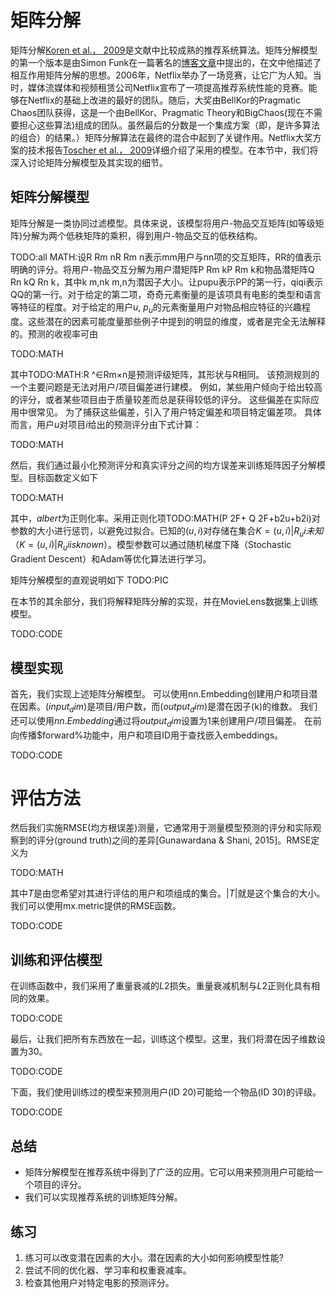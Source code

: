 

<!--
 * @version:
 * @Author:  StevenJokes https://github.com/StevenJokes
 * @Date: 2020-07-02 09:00:13
 * @LastEditors:  StevenJokes https://github.com/StevenJokes
 * @LastEditTime: 2020-07-02 09:31:05
 * @Description:
 * @TODO::
 * @Reference:
-->

# 矩阵分解

矩阵分解[Koren et al.， 2009](http://preview.d2l.ai/d2l-en/PR-1092/chapter_references/zreferences.html#koren-bell-volinsky-2009)是文献中比较成熟的推荐系统算法。矩阵分解模型的第一个版本是由Simon Funk在一篇著名的[博客文章](https://sifter.org/~simon/journal/20061211.html)中提出的，在文中他描述了相互作用矩阵分解的思想。2006年，Netflix举办了一场竞赛，让它广为人知。当时，媒体流媒体和视频租赁公司Netflix宣布了一项提高推荐系统性能的竞赛。能够在Netflix的基础上改进的最好的团队。随后，大奖由BellKor的Pragmatic Chaos团队获得，这是一个由BellKor、Pragmatic Theory和BigChaos(现在不需要担心这些算法)组成的团队。虽然最后的分数是一个集成方案（即，是许多算法的组合）的结果。）矩阵分解算法在最终的混合中起到了关键作用。Netflix大奖方案的技术报告[Toscher et al.， 2009](http://preview.d2l.ai/d2l-en/PR-1092/chapter_references/zreferences.html#toscher-jahrer-bell-2009)详细介绍了采用的模型。在本节中，我们将深入讨论矩阵分解模型及其实现的细节。

## 矩阵分解模型

矩阵分解是一类协同过滤模型。具体来说，该模型将用户-物品交互矩阵(如等级矩阵)分解为两个低秩矩阵的乘积，得到用户-物品交互的低秩结构。

TODO:all MATH:设R Rm nR Rm n表示mm用户与nn项的交互矩阵，RR的值表示明确的评分。将用户-物品交互分解为用户潜矩阵P Rm kP Rm k和物品潜矩阵Q Rn kQ Rn k，其中k m,nk m,n为潜因子大小。让pupu表示PP的第一行，qiqi表示QQ的第一行。对于给定的第二项，奇奇元素衡量的是该项具有电影的类型和语言等特征的程度。对于给定的用户$u$, $p_u$的元素衡量用户对物品相应特征的兴趣程度。这些潜在的因素可能度量那些例子中提到的明显的维度，或者是完全无法解释的。预测的收视率可由

TODO:MATH

其中TODO:MATH:R ^∈Rm×n是预测评级矩阵，其形状与R相同。 该预测规则的一个主要问题是无法对用户/项目偏差进行建模。 例如，某些用户倾向于给出较高的评分，或者某些项目由于质量较差而总是获得较低的评分。 这些偏差在实际应用中很常见。 为了捕获这些偏差，引入了用户特定偏差和项目特定偏差项。 具体而言，用户$u$对项目$i$给出的预测评分由下式计算：

TODO:MATH

然后，我们通过最小化预测评分和真实评分之间的均方误差来训练矩阵因子分解模型。目标函数定义如下

TODO:MATH


其中，$albert$为正则化率。采用正则化项TODO:MATH(P 2F+ Q 2F+b2u+b2i)对参数的大小进行惩罚，以避免过拟合。已知的$(u,i)$对存储在集合$K={(u,i)|R_ui未知}$（$K={(u,i)|R_ui is known}$）。模型参数可以通过随机梯度下降（Stochastic Gradient Descent）和Adam等优化算法进行学习。

矩阵分解模型的直观说明如下
TODO:PIC


在本节的其余部分，我们将解释矩阵分解的实现，并在MovieLens数据集上训练模型。

TODO:CODE

## 模型实现

首先，我们实现上述矩阵分解模型。 可以使用nn.Embedding创建用户和项目潜在因素。$(input_dim)$是项目/用户数，而$(output_dim)$是潜在因子(k)的维数。 我们还可以使用$nn.Embedding$通过将$output_dim$设置为1来创建用户/项目偏差。 在前向传播$forward%功能中，用户和项目ID用于查找嵌入embeddings。


TODO:CODE

# 评估方法

然后我们实施RMSE(均方根误差)测量，它通常用于测量模型预测的评分和实际观察到的评分(ground truth)之间的差异[Gunawardana & Shani, 2015]。RMSE定义为

TODO:MATH

其中$T$是由您希望对其进行评估的用户和项组成的集合。$|T|$就是这个集合的大小。我们可以使用mx.metric提供的RMSE函数。

TODO:CODE


## 训练和评估模型

在训练函数中，我们采用了重量衰减的$L2$损失。重量衰减机制与$L2$正则化具有相同的效果。

TODO:CODE

最后，让我们把所有东西放在一起，训练这个模型。这里，我们将潜在因子维数设置为30。

TODO:CODE

下面，我们使用训练过的模型来预测用户(ID 20)可能给一个物品(ID 30)的评级。

TODO:CODE


## 总结

- 矩阵分解模型在推荐系统中得到了广泛的应用。它可以用来预测用户可能给一个项目的评分。
- 我们可以实现推荐系统的训练矩阵分解。

## 练习

1. 练习可以改变潜在因素的大小。潜在因素的大小如何影响模型性能?
1. 尝试不同的优化器、学习率和权重衰减率。
1. 检查其他用户对特定电影的预测评分。
